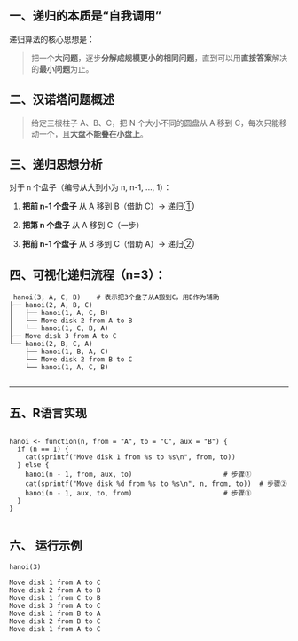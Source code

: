 
## 一、递归的本质是“自我调用”

递归算法的核心思想是：
 
> 把一个**大问题**，逐步**分解成规模更小的相同问题**，直到可以用**直接答案**解决的**最小问题**为止。


## 二、汉诺塔问题概述

> 给定三根柱子 A、B、C，把 N 个大小不同的圆盘从 A 移到 C，每次只能移动一个，且**大盘不能叠在小盘上**。


## 三、递归思想分析

对于 `n` 个盘子（编号从大到小为 n, n-1, ..., 1）：

1. **把前 n-1 个盘子** 从 A 移到 B（借助 C）→ 递归①
    
2. **把第 n 个盘子** 从 A 移到 C（一步）
    
3. **把前 n-1 个盘子** 从 B 移到 C（借助 A）→ 递归②


## 四、可视化递归流程（n=3）：

```
 hanoi(3, A, C, B)    # 表示把3个盘子从A搬到C，用B作为辅助
├── hanoi(2, A, B, C)
│   ├── hanoi(1, A, C, B)
│   └── Move disk 2 from A to B
│   └── hanoi(1, C, B, A)
├── Move disk 3 from A to C
└── hanoi(2, B, C, A)
    ├── hanoi(1, B, A, C)
    └── Move disk 2 from B to C
    └── hanoi(1, A, C, B)
    
```


---

## 五、R语言实现

```

hanoi <- function(n, from = "A", to = "C", aux = "B") {
  if (n == 1) {
    cat(sprintf("Move disk 1 from %s to %s\n", from, to))
  } else {
    hanoi(n - 1, from, aux, to)                       # 步骤①
    cat(sprintf("Move disk %d from %s to %s\n", n, from, to))  # 步骤②
    hanoi(n - 1, aux, to, from)                       # 步骤③
  }
}


```

##  六、 运行示例

```
hanoi(3)

Move disk 1 from A to C
Move disk 2 from A to B
Move disk 1 from C to B
Move disk 3 from A to C
Move disk 1 from B to A
Move disk 2 from B to C
Move disk 1 from A to C

```